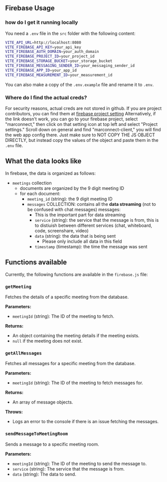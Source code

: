## Firebase Usage

### how do I get it running locally
You need a `.env` file in the `src` folder with the following content:

```bash
VITE_API_URL=http://localhost:8080
VITE_FIREBASE_API_KEY=your_api_key
VITE_FIREBASE_AUTH_DOMAIN=your_auth_domain
VITE_FIREBASE_PROJECT_ID=your_project_id
VITE_FIREBASE_STORAGE_BUCKET=your_storage_bucket
VITE_FIREBASE_MESSAGING_SENDER_ID=your_messaging_sender_id
VITE_FIREBASE_APP_ID=your_app_id
VITE_FIREBASE_MEASUREMENT_ID=your_measurement_id
```

You can also make a copy of the `.env.example` file and rename it to `.env`.

### Where do I find the actual creds?
For security reasons, actual creds are not stored in github. If you are project contributors, you can find them at [firebase project setting](https://console.firebase.google.com/u/3/project/marconnect/settings/general/)
Alternatively, if the link doesn't work, you can go to your firebase project, select "marconnect," then click on that setting icon at top left and select "Project settings." Scroll down on general and find "marconnect-client," you will find the web app config there. Just make sure to NOT COPY THE JS OBJECT DIRECTLY, but instead copy the values of the object and paste them in the `.env` file.


## What the data looks like
In firebase, the data is organized as follows:
* `meetings` collection
    * documents are organized by the 9 digit meeting ID
    * for each document:
        * `meeting_id` (string): the 9 digit meeting ID
        * `messages` COLLECTION: contains all the **data streaming** (not to be confused with chat messages) messages:
            * This is the important part for data streaming
            * `service` (string): the service that the message is from, this is to distiuish between different services (chat, whiteboard, code, screenshare, video)
            * `data` (string): the data that is being sent
                * Please only include all data in this field
            * `timestamp` (timestamp): the time the message was sent
    


## Functions available
Currently, the following functions are available in the `firebase.js` file:

### `getMeeting`

Fetches the details of a specific meeting from the database.

**Parameters:**
- `meetingId` (string): The ID of the meeting to fetch.

**Returns:**
- An object containing the meeting details if the meeting exists.
- `null` if the meeting does not exist.

### `getAllMessages`

Fetches all messages for a specific meeting from the database.

**Parameters:**
- `meetingId` (string): The ID of the meeting to fetch messages for.

**Returns:**
- An array of message objects.

**Throws:**
- Logs an error to the console if there is an issue fetching the messages.

### `sendMessageToMeetingRoom`

Sends a message to a specific meeting room.

**Parameters:**
- `meetingId` (string): The ID of the meeting to send the message to.
- `service` (string): The service that the message is from.
- `data` (string): The data to send.




